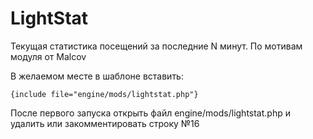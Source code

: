 # LightStat
Текущая статистика посещений за последние N минут. По мотивам модуля от Malcov

В желаемом месте в шаблоне вставить:
```
{include file="engine/mods/lightstat.php"}
```

После первого запуска открыть файл engine/mods/lightstat.php и удалить или закомментировать строку №16
